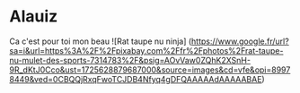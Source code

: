 # Alauiz
Ca c'est pour toi mon beau
![Rat taupe nu ninja] (https://www.google.fr/url?sa=i&url=https%3A%2F%2Fpixabay.com%2Ffr%2Fphotos%2Frat-taupe-nu-mulet-des-sports-7314783%2F&psig=AOvVaw0ZQhK2XSnH-9R_dKtJ0Cco&ust=1725628879687000&source=images&cd=vfe&opi=89978449&ved=0CBQQjRxqFwoTCJDB4Nfyq4gDFQAAAAAdAAAAABAE)